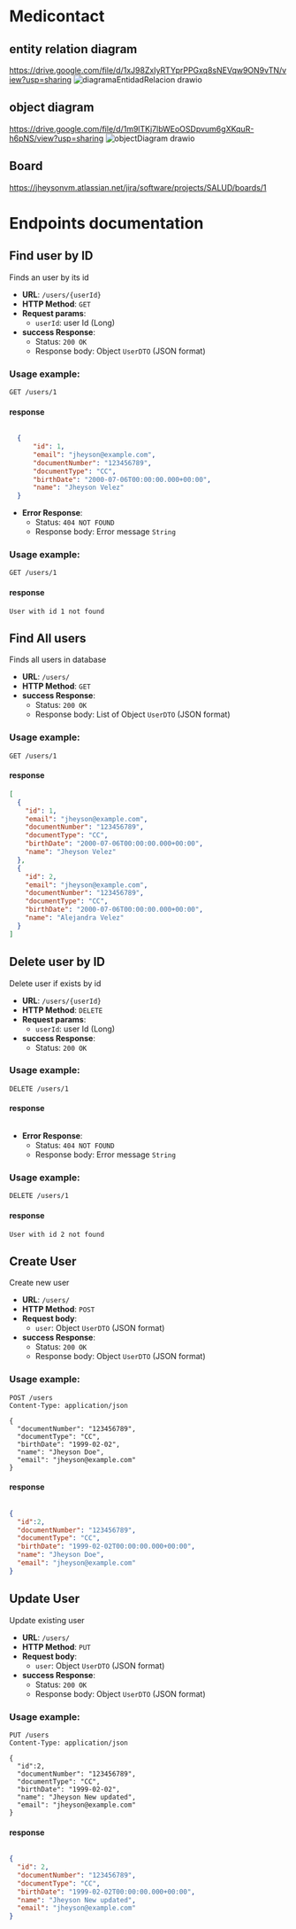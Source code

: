 # Medicontact
## entity relation diagram
https://drive.google.com/file/d/1xJ98ZxIyRTYprPPGxq8sNEVqw9ON9vTN/view?usp=sharing
![diagramaEntidadRelacion drawio](https://github.com/jheysonvelez/medicontact/assets/48698637/d7000bc9-7618-4750-b3d3-09a75b937d25)

## object diagram
https://drive.google.com/file/d/1m9lTKj7lbWEoOSDpvum6gXKquR-h6pNS/view?usp=sharing
![objectDiagram drawio](https://github.com/jheysonvelez/medicontact/assets/48698637/6a3f1c5f-6a38-4095-98f9-b0f958d08c9e)

## Board
https://jheysonvm.atlassian.net/jira/software/projects/SALUD/boards/1

# Endpoints documentation

## Find user by ID

Finds an user by its id

- **URL**: `/users/{userId}`
- **HTTP Method**: `GET`
- **Request params**:
    - `userId`: user Id (Long)
- **success Response**:
  - Status: `200 OK` 
  - Response body: Object `UserDTO` (JSON format)

### Usage example:

```http
GET /users/1
```
#### response
```json

  {
      "id": 1,
      "email": "jheyson@example.com",
      "documentNumber": "123456789",
      "documentType": "CC",
      "birthDate": "2000-07-06T00:00:00.000+00:00",
      "name": "Jheyson Velez"
  }
```
- **Error Response**:
  - Status: `404 NOT FOUND`
  - Response body: Error message `String`

### Usage example:

```http
GET /users/1
```
#### response
```String
User with id 1 not found
```

## Find All users

Finds all users in database

- **URL**: `/users/`
- **HTTP Method**: `GET`
- **success Response**:
  - Status: `200 OK`
  - Response body: List of Object `UserDTO` (JSON format)

### Usage example:

```http
GET /users/1
```
#### response
```json
[
  {
    "id": 1,
    "email": "jheyson@example.com",
    "documentNumber": "123456789",
    "documentType": "CC",
    "birthDate": "2000-07-06T00:00:00.000+00:00",
    "name": "Jheyson Velez"
  },
  {
    "id": 2,
    "email": "jheyson@example.com",
    "documentNumber": "123456789",
    "documentType": "CC",
    "birthDate": "2000-07-06T00:00:00.000+00:00",
    "name": "Alejandra Velez"
  }
]
```

## Delete user by ID

Delete user if exists by id

- **URL**: `/users/{userId}`
- **HTTP Method**: `DELETE`
- **Request params**:
  - `userId`: user Id (Long)
- **success Response**:
  - Status: `200 OK`

### Usage example:

```http
DELETE /users/1
```
#### response
```json
```
- **Error Response**:
  - Status: `404 NOT FOUND`
  - Response body: Error message `String`

### Usage example:

```http
DELETE /users/1
```
#### response
```String
User with id 2 not found
```

## Create User

Create new user

- **URL**: `/users/`
- **HTTP Method**: `POST`
- **Request body**:
  - `user`: Object `UserDTO` (JSON format)
- **success Response**:
  - Status: `200 OK`
  - Response body: Object `UserDTO` (JSON format)

### Usage example:

```http
POST /users
Content-Type: application/json

{
  "documentNumber": "123456789",
  "documentType": "CC",
  "birthDate": "1999-02-02",
  "name": "Jheyson Doe",
  "email": "jheyson@example.com"
}
```
#### response
```json

{
  "id":2,
  "documentNumber": "123456789",
  "documentType": "CC",
  "birthDate": "1999-02-02T00:00:00.000+00:00",
  "name": "Jheyson Doe",
  "email": "jheyson@example.com"
}
```

## Update User

Update existing user

- **URL**: `/users/`
- **HTTP Method**: `PUT`
- **Request body**:
  - `user`: Object `UserDTO` (JSON format)
- **success Response**:
  - Status: `200 OK`
  - Response body: Object `UserDTO` (JSON format)

### Usage example:

```http
PUT /users
Content-Type: application/json

{
  "id":2,
  "documentNumber": "123456789",
  "documentType": "CC",
  "birthDate": "1999-02-02",
  "name": "Jheyson New updated",
  "email": "jheyson@example.com"
}
```
#### response
```json

{
  "id": 2,
  "documentNumber": "123456789",
  "documentType": "CC",
  "birthDate": "1999-02-02T00:00:00.000+00:00",
  "name": "Jheyson New updated",
  "email": "jheyson@example.com"
}
```

